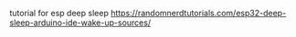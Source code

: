 tutorial for esp deep sleep
https://randomnerdtutorials.com/esp32-deep-sleep-arduino-ide-wake-up-sources/
